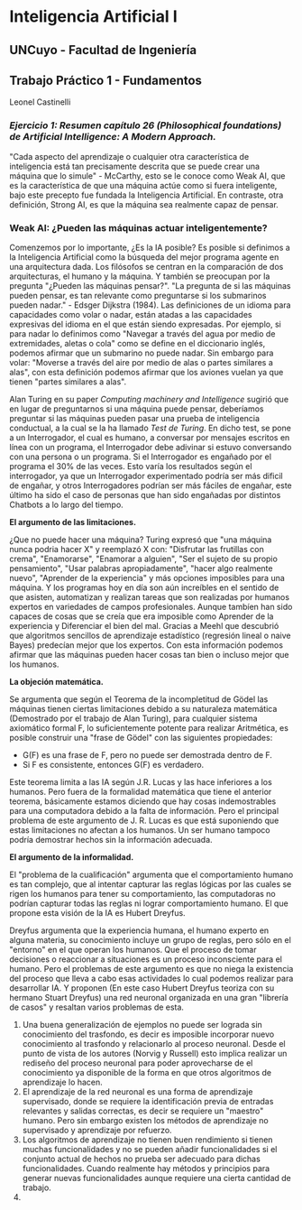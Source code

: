 # **Inteligencia Artificial I**
## **UNCuyo - Facultad de Ingeniería**
## **Trabajo Práctico 1 - Fundamentos**
Leonel Castinelli

### _Ejercicio 1: Resumen capítulo 26 (Philosophical foundations) de Artificial Intelligence: A Modern Approach._

"Cada aspecto del aprendizaje o cualquier otra característica de inteligencia está tan precisamente descrita que se puede crear una máquina que lo simule" - McCarthy, esto se le conoce como Weak AI, que es la característica de que una máquina actúe como si fuera inteligente, bajo este precepto fue fundada la Inteligencia Artificial. En contraste, otra definición, Strong AI, es que la máquina sea realmente capaz de pensar.

### **Weak AI: ¿Pueden las máquinas actuar inteligentemente?**

Comenzemos por lo importante, ¿Es la IA posible? Es posible si definimos a la Inteligencia Artificial como la búsqueda del mejor programa agente en una arquitectura dada.
Los filósofos se centran en la comparación de dos arquitecturas, el humano y la máquina. Y también se preocupan por la pregunta "¿Pueden las máquinas pensar?".
"La pregunta de si las máquinas pueden pensar, es tan relevante como preguntarse si los submarinos pueden nadar." - Edsger Dijkstra (1984). Las definiciones de un idioma para capacidades como
volar o nadar, están atadas a las capacidades expresivas del idioma en el que están siendo expresadas. Por ejemplo, si para nadar lo definimos como "Navegar a través del agua por medio de extremidades,
aletas o cola" como se define en el diccionario inglés, podemos afirmar que un submarino no puede nadar. Sin embargo para volar: "Moverse a través del aire por medio de alas o partes similares a alas",
con esta definición podemos afirmar que los aviones vuelan ya que tienen "partes similares a alas". 

Alan Turing en su paper *Computing machinery and Intelligence* sugirió que en lugar de preguntarnos si una máquina puede pensar, deberíamos preguntar si las máquinas pueden pasar una prueba de inteligencia 
conductual, a la cual se la ha llamado *Test de Turing*. En dicho test, se pone a un Interrogador, el cual es humano, a conversar por mensajes escritos en línea con un programa, el Interrogador debe adivinar si estuvo conversando con una persona o un programa. Si el Interrogador es engañado por el programa el 30% de las veces. Esto varía los resultados según el interrogador, ya que un Interrogador experimentado podría ser más dificil de engañar, y otros Interrogadores podrían ser más fáciles de engañar, este último ha sido el caso de personas que han sido engañadas por distintos Chatbots a lo largo del tiempo.

**El argumento de las limitaciones.**

¿Que no puede hacer una máquina? Turing expresó que "una máquina nunca podria hacer X" y reemplazó X con: "Disfrutar las frutillas con crema", "Enamorarse", "Enamorar a alguien", "Ser el sujeto de su propio pensamiento", "Usar palabras apropiadamente", "hacer algo realmente nuevo", "Aprender de la experiencia" y más opciones imposibles para una máquina. Y los programas hoy en día son aún increíbles en el sentido de que asisten, automatizan y realizan tareas que son realizadas por humanos expertos en variedades de campos profesionales. Aunque tambíen han sido capaces de cosas que se creía que era imposible como Aprender de la experiencia y Diferenciar el bien del mal. Gracias a Meehl que descubrió que algoritmos sencillos de aprendizaje estadístico (regresión lineal o naive Bayes) predecían mejor que los expertos. Con esta información podemos afirmar que las máquinas pueden hacer cosas tan bien o incluso mejor que los humanos.

**La objeción matemática.**

Se argumenta que según el Teorema de la incompletitud de Gödel las máquinas tienen ciertas limitaciones debido a su naturaleza matemática (Demostrado por el trabajo de Alan Turing), para cualquier sistema axiomático formal F, lo suficientemente potente para realizar Aritmética, es posible construir una "frase de Gödel" con las siguientes propiedades:
- G(F) es una frase de F, pero no puede ser demostrada dentro de F.
- Si F es consistente, entonces G(F) es verdadero.

Este teorema limita a las IA según J.R. Lucas y las hace inferiores a los humanos. Pero fuera de la formalidad matemática que tiene el anterior teorema, básicamente estamos diciendo que hay cosas indemostrables para una computadora debido a la falta de información. Pero el principal problema de este argumento de J. R. Lucas es que está suponiendo que estas limitaciones no afectan a los humanos. Un ser humano tampoco podría demostrar hechos sin la información adecuada.

**El argumento de la informalidad.**

El "problema de la cualificación" argumenta que el comportamiento humano es tan complejo, que al intentar capturar las reglas lógicas por las cuales se rigen los humanos para tener su comportamiento, las computadoras no podrían capturar todas las reglas ni lograr comportamiento humano. El que propone esta visión de la IA es Hubert Dreyfus.

Dreyfus argumenta que la experiencia humana, el humano experto en alguna materia, su conocimiento incluye un grupo de reglas, pero sólo en el "entorno" en el que operan los humanos. Que el proceso de tomar decisiones o reaccionar a situaciones es un proceso inconsciente para el humano. Pero el problemas de este argumento es que no niega la existencia del proceso que lleva a cabo esas actividades lo cual podemos realizar para desarrollar IA. Y proponen (En este caso Hubert Dreyfus teoriza con su hermano Stuart Dreyfus) una red neuronal organizada en una gran "librería de casos" y resaltan varios problemas de esta.

1. Una buena generalización de ejemplos no puede ser lograda sin conocimiento del trasfondo, es decir es imposible incorporar nuevo conocimiento al trasfondo y relacionarlo al proceso neuronal. Desde el punto de vista de los autores (Norvig y Russell) esto implica realizar un rediseño del proceso neuronal para poder aprovecharse de el conocimiento ya disponible de la forma en que otros algoritmos de aprendizaje lo hacen.
2. El aprendizaje de la red neuronal es una forma de aprendizaje supervisado, donde se requiere la identificación previa de entradas relevantes y salidas correctas, es decir se requiere un "maestro" humano. Pero sin embargo existen los métodos de aprendizaje no supervisado y aprendizaje por refuerzo.
3. Los algoritmos de aprendizaje no tienen buen rendimiento si tienen muchas funcionalidades y no se pueden añadir funcionalidades si el conjunto actual de hechos no prueba ser adecuado para dichas funcionalidades. Cuando realmente hay métodos y principios para generar nuevas funcionalidades aunque requiere una cierta cantidad de trabajo.
4. 
